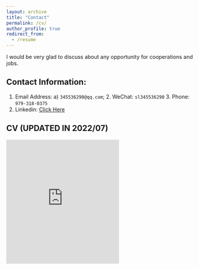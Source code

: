 ```yaml
---
layout: archive
title: "Contact"
permalink: /cv/
author_profile: true
redirect_from:
  - /resume
---
```

I would be very glad to discuss about any opportunity for cooperations and jobs.
## Contact Information:
1. Email Address:  a) `345536290@qq.com`; 2. WeChat: `sl345536290` 3. Phone: `979-318-0375 `
4. Linkedin: <a href="https://www.linkedin.com/in/li-song-a388821a0/ ">Click Here</a>


## CV (UPDATED IN 2022/07)
<embed src="https://lisong2019.github.io/lisong.github.io/files/Li-SONG-CV- uncc202205.pdf" type="application/pdf" height="330px"/>

